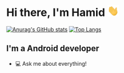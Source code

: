 # Hi there, I'm Hamid <img width="30px" src="https://github.com/SatYu26/SatYu26/raw/master/Assets/Hi.gif" />

[![Anurag's GitHub stats](https://github-readme-stats.vercel.app/api?username=hamid97m&show_icons=true&theme=swift&count_private=true)](https://github.com/anuraghazra/github-readme-stats)
[![Top Langs](https://github-readme-stats.vercel.app/api/top-langs/?username=anuraghazra&layout=donut&show_icons=true&theme=swift&count_private=true)](https://github.com/anuraghazra/github-readme-stats)




## I'm a Android developer
- 💻 Ask me about everything!


